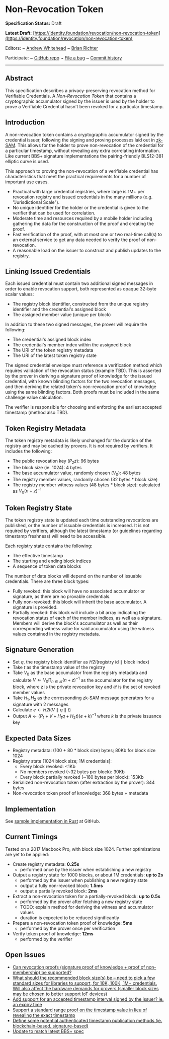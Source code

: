 # Non-Revocation Token

**Specification Status:** Draft

**Latest Draft:**
[https://identity.foundation/revocation/non-revocation-token](https://identity.foundation/revocation/non-revocation-token)

Editors:
~ [Andrew Whitehead](https://www.linkedin.com/in/andrew-whitehead-986a2913/)
~ [Brian Richter](https://www.linkedin.com/in/brianrichter3/)

Participate:
~ [GitHub repo](https://github.com/decentralized-identity/revocation)
~ [File a bug](https://github.com/decentralized-identity/revocation/issues)
~ [Commit history](https://github.com/decentralized-identity/revocation/commits/master)

---

## Abstract

This specification describes a privacy-preserving revocation method for Verifiable Credentials. A _Non-Revocation Token_ that contains a cryptographic accumulator signed by the issuer is used by the holder to prove a Verifiable Credential hasn't been revoked for a particular timestamp.

## Introduction

A non-revocation token contains a cryptographic accumulator signed by the credential issuer, following the signing and proving processes laid out in [zk-SAM](https://hackmd.io/vTyqrJc9QoKgThqQpVtP3g?view). This allows for the holder to prove non-revocation of the credential for a particular timestamp, without revealing any extra correlating information. Like current BBS+ signature implementations the pairing-friendly BLS12-381 elliptic curve is used.

This approach to proving the non-revocation of a verifiable credential has characteristics that meet the practical requirements for a number of important use cases.

- Practical with large credential registries, where large is 1M+ per revocation registry and issued credentials in the many millions (e.g. "Jurisdictional Scale").
- No unique identifier for the holder or the credential is given to the verifier that can be used for correlation.
- Moderate time and resources required by a mobile holder including gathering the data for the construction of the proof and creating the proof.
- Fast verification of the proof, with at most one or two real-time call(s) to an external service to get any data needed to verify the proof of non-revocation.
- A reasonable load on the issuer to construct and publish updates to the registry.

## Linking Issued Credentials

Each issued credential must contain two additional signed messages in order to enable revocation support, both represented as opaque 32-byte scalar values:

- The registry block identifier, constructed from the unique registry identifier and the credential's assigned block
- The assigned member value (unique per block)

In addition to these two signed messages, the prover will require the following:

- The credential's assigned block index
- The credential's member index within the assigned block
- The URI of the token registry metadata
- The URI of the latest token registry state

The signed credential envelope must reference a verification method which requires validation of the revocation status (example TBD). This is asserted by the prover in deriving a signature proof of knowledge for the issued credential, with known blinding factors for the two revocation messages, and then deriving the related token's non-revocation proof of knowledge using the same blinding factors. Both proofs must be included in the same challenge value calculation.

The verifier is responsible for choosing and enforcing the earliest accepted timestamp (method also TBD).

## Token Registry Metadata

The token registry metadata is likely unchanged for the duration of the registry and may be cached by provers. It is not required by verifiers. It includes the following:

- The public revocation key ($P_{2}z$): 96 bytes
- The block size (ie. 1024): 4 bytes
- The base accumulator value, randomly chosen ($V_0$): 48 bytes
- The registry member values, randomly chosen (32 bytes \* block size)
- The registry member witness values (48 bytes \* block size): calculated as $V_0(n + z)^{-1}$

## Token Registry State

The token registry state is updated each time outstanding revocations are published, or the number of issuable credentials is increased. It is not required by verifiers, although the latest timestamp (or guidelines regarding timestamp freshness) will need to be accessible.

Each registry state contains the following:

- The effective timestamp
- The starting and ending block indices
- A sequence of token data blocks

The number of data blocks will depend on the number of issuable credentials. There are three block types:

- Fully revoked: this block will have no associated accumulator or signature, as there are no provable credentials.
- Fully non-revoked: this block will inherit the base accumulator. A signature is provided.
- Partially revoked: this block will include a bit array indicating the revocation status of each of the member indices, as well as a signature. Members will derive the block's accumulator as well as their corresponding witness value for said accumulator using the witness values contained in the registry metadata.

## Signature Generation

- Set $q$, the registry block identifier as $\mathit{H2I}(\text{registry id} \parallel \text{block index})$
- Take $t$ as the timestamp value of the registry
- Take $V_0$ as the base accumulator from the registry metadata and calculate $V \gets V_0\prod_{n \in \mathcal{R}}(n + z)^{-1}$ as the accumulator for the registry block, where $z$ is the private revocation key and $\mathcal{R}$ is the set of revoked member values
- Take $H_1, H_2$ as the corresponding zk-SAM message generators for a signature with 2 messages
- Calculate $e \gets \mathit{H2I}(V \parallel q \parallel t)$
- Output $A \gets (P_1 + V + H_1{q} + H_2{t})(e + k)^{-1}$ where $k$ is the private issuance key

## Expected Data Sizes

- Registry metadata: (100 + 80 \* block size) bytes; 80Kb for block size 1024
- Registry state \[1024 block size; 1M credentials\]:
  - Every block revoked: <1Kb
  - No members revoked (~32 bytes per block): 30Kb
  - Every block partially revoked (~160 bytes per block): 153Kb
- Serialized non-revocation token (after extraction by the prover): 344 bytes
- Non-revocation token proof of knowledge: 368 bytes + metadata

## Implementation

See [sample implementation in Rust](https://github.com/andrewwhitehead/non-revocation-token) at GitHub.

## Current Timings

Tested on a 2017 Macbook Pro, with block size 1024. Further optimizations are yet to be applied:

- Create registry metadata: **0.25s**
  - performed once by the issuer when establishing a new registry
- Output a registry state for 1000 blocks, or about 1M credentials: **up to 2s**
  - performed by the issuer when publishing a new registry state
  - output a fully non-revoked block: **1.5ms**
  - output a partially revoked block: **2ms**
- Extract a non-revocation token for a partially-revoked block: **up to 0.5s**
  - performed by the prover after fetching a new registry state
  - TODO: explain method for deriving the witness and accumulator values
  - duration is expected to be reduced significantly
- Prepare a non-revocation token proof of knowledge: **5ms**
  - performed by the prover once per verification
- Verify token proof of knowledge: **12ms**
  - performed by the verifier

## Open Issues

- [Can revocation proofs (signature proof of knowledge + proof of non-membership) be supported?](https://github.com/decentralized-identity/revocation/issues/15)
- [What should the recommended block size(s) be – need to pick a few standard sizes for libraries to support, for 10K, 100K, 1M+ credentials. Will also affect the hardware demands for provers (smaller block sizes may be chosen to better support IoT devices)](https://github.com/decentralized-identity/revocation/issues/17)
- [Add support for an accepted timestamp interval signed by the issuer? ie. an expiry time](https://github.com/decentralized-identity/revocation/issues/18)
- [Support a standard range proof on the timestamp value in lieu of revealing the exact timestamp](https://github.com/decentralized-identity/revocation/issues/21)
- [Define some potential authenticated timestamp publication methods (ie. blockchain-based, signature-based)](https://github.com/decentralized-identity/revocation/issues/19)
- [Update to match latest BBS+ spec](https://github.com/decentralized-identity/revocation/issues/16)
